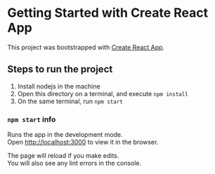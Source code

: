 # Getting Started with Create React App

This project was bootstrapped with [Create React App](https://github.com/facebook/create-react-app).

## Steps to run the project

1. Install nodejs in the machine
2. Open this directory on a terminal, and execute `npm install`
3. On the same terminal, run `npm start`

### `npm start` info

Runs the app in the development mode.\
Open [http://localhost:3000](http://localhost:3000) to view it in the browser.

The page will reload if you make edits.\
You will also see any lint errors in the console.
